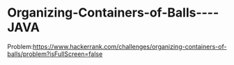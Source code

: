 # Organizing-Containers-of-Balls----JAVA
Problem:https://www.hackerrank.com/challenges/organizing-containers-of-balls/problem?isFullScreen=false
